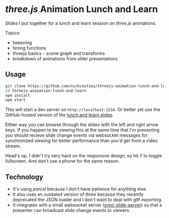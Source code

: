 # _three.js_ Animation Lunch and Learn

Slides I put together for a lunch and learn session on _three.js_ animations.

Topics:

* tweening
* timing functions
* threejs basics - scene graph and transforms
* breakdown of animations from older presentations

## Usage

```bash
git clone https://github.com/nickcoutsos/threejs-animation-lunch-and-learn
cd threejs-animation-lunch-and-learn
npm install
npm start
```

This will start a dev server on `http://localhost:1234`. Or better yet use the
GitHub-hosted version of the [lunch and learn slides](https://nickcoutsos.github.io/threejs-animation-lunch-and-learn/).

Either way you can browse through the slides with the left and right arrow keys.
If you happen to be viewing this at the same time that I'm presenting you should
recieve slide change events via websocket messages for synchronized viewing for
better performance than you'd get from a video stream.

Head's up, I didn't try very hard on the responsive design, so hit <kbd>f</kbd>
to toggle fullscreen. And don't use a phone for the same reason.

## Technology

* It's using _parcel_ because I don't have patience for anything else.
* It also uses an outdated version of _three_ because they recently deprecated
  the JSON loader and I don't want to deal with gltf exporting.
* It integrates with a small websocket server ([sync-slide-server](https://github.com/nickcoutsos/sync-slide-server))
  so that a presenter can broadcast slide change events to viewers.
